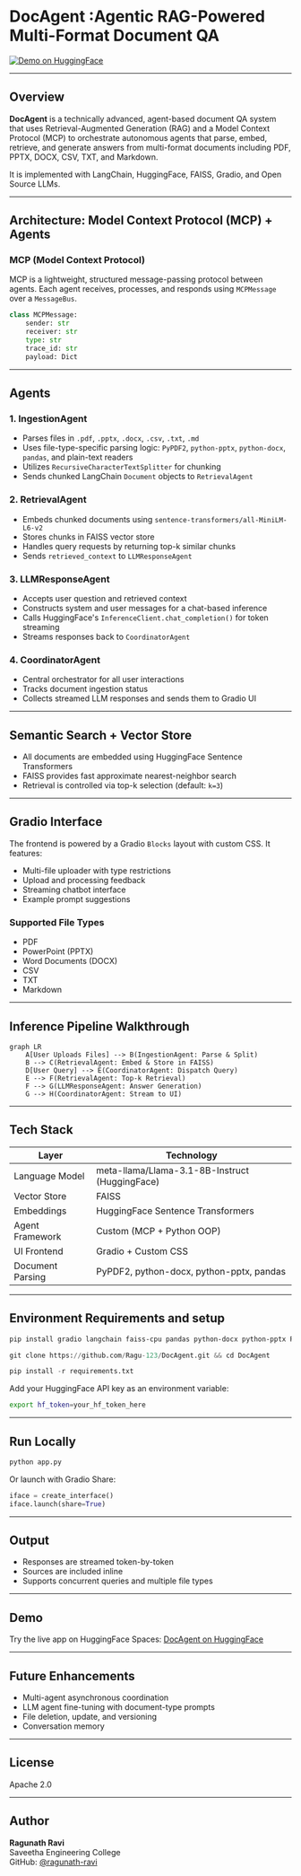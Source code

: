 # DocAgent :Agentic RAG-Powered Multi-Format Document QA

[![Demo on HuggingFace](https://img.shields.io/badge/HuggingFace-Demo-blue)](https://huggingface.co/spaces/ragunath-ravi/DocAgent)

---

## Overview

**DocAgent** is a technically advanced, agent-based document QA system that uses Retrieval-Augmented Generation (RAG) and a Model Context Protocol (MCP) to orchestrate autonomous agents that parse, embed, retrieve, and generate answers from multi-format documents including PDF, PPTX, DOCX, CSV, TXT, and Markdown. 

It is implemented with LangChain, HuggingFace, FAISS, Gradio, and Open Source LLMs. 

---

## Architecture: Model Context Protocol (MCP) + Agents

### MCP (Model Context Protocol)
MCP is a lightweight, structured message-passing protocol between agents. Each agent receives, processes, and responds using `MCPMessage` over a `MessageBus`.

```python
class MCPMessage:
    sender: str
    receiver: str
    type: str
    trace_id: str
    payload: Dict
```

---

## Agents

### 1. IngestionAgent
- Parses files in `.pdf`, `.pptx`, `.docx`, `.csv`, `.txt`, `.md`
- Uses file-type-specific parsing logic: `PyPDF2`, `python-pptx`, `python-docx`, `pandas`, and plain-text readers
- Utilizes `RecursiveCharacterTextSplitter` for chunking
- Sends chunked LangChain `Document` objects to `RetrievalAgent`

### 2. RetrievalAgent
- Embeds chunked documents using `sentence-transformers/all-MiniLM-L6-v2`
- Stores chunks in FAISS vector store
- Handles query requests by returning top-k similar chunks
- Sends `retrieved_context` to `LLMResponseAgent`

### 3. LLMResponseAgent
- Accepts user question and retrieved context
- Constructs system and user messages for a chat-based inference
- Calls HuggingFace's `InferenceClient.chat_completion()` for token streaming
- Streams responses back to `CoordinatorAgent`

### 4. CoordinatorAgent
- Central orchestrator for all user interactions
- Tracks document ingestion status
- Collects streamed LLM responses and sends them to Gradio UI

---

## Semantic Search + Vector Store
- All documents are embedded using HuggingFace Sentence Transformers
- FAISS provides fast approximate nearest-neighbor search
- Retrieval is controlled via top-k selection (default: `k=3`)

---

## Gradio Interface

The frontend is powered by a Gradio `Blocks` layout with custom CSS. It features:

- Multi-file uploader with type restrictions
- Upload and processing feedback
- Streaming chatbot interface
- Example prompt suggestions

### Supported File Types
- PDF
- PowerPoint (PPTX)
- Word Documents (DOCX)
- CSV
- TXT
- Markdown

---

## Inference Pipeline Walkthrough

```mermaid
graph LR
    A[User Uploads Files] --> B(IngestionAgent: Parse & Split)
    B --> C(RetrievalAgent: Embed & Store in FAISS)
    D[User Query] --> E(CoordinatorAgent: Dispatch Query)
    E --> F(RetrievalAgent: Top-k Retrieval)
    F --> G(LLMResponseAgent: Answer Generation)
    G --> H(CoordinatorAgent: Stream to UI)
```

---

## Tech Stack

| Layer              | Technology                                 |
|-------------------|---------------------------------------------|
| Language Model     | meta-llama/Llama-3.1-8B-Instruct (HuggingFace) |
| Vector Store       | FAISS                                       |
| Embeddings         | HuggingFace Sentence Transformers           |
| Agent Framework    | Custom (MCP + Python OOP)                   |
| UI Frontend        | Gradio + Custom CSS                         |
| Document Parsing   | PyPDF2, python-docx, python-pptx, pandas    |

---

## Environment Requirements and setup

```bash
pip install gradio langchain faiss-cpu pandas python-docx python-pptx PyPDF2 huggingface_hub sentence-transformers
```

```python
git clone https://github.com/Ragu-123/DocAgent.git && cd DocAgent
```

```python
pip install -r requirements.txt
```

Add your HuggingFace API key as an environment variable:

```bash
export hf_token=your_hf_token_here
```

---

## Run Locally

```bash
python app.py
```

Or launch with Gradio Share:

```python
iface = create_interface()
iface.launch(share=True)
```

---

## Output
- Responses are streamed token-by-token
- Sources are included inline
- Supports concurrent queries and multiple file types

---

## Demo

Try the live app on HuggingFace Spaces:
[DocAgent on HuggingFace](https://huggingface.co/spaces/ragunath-ravi/DocAgent)

---

## Future Enhancements
- Multi-agent asynchronous coordination
- LLM agent fine-tuning with document-type prompts
- File deletion, update, and versioning
- Conversation memory

---

## License
Apache 2.0

---

## Author
**Ragunath Ravi**  
Saveetha Engineering College  
GitHub: [@ragunath-ravi](https://github.com/ragu-123)
